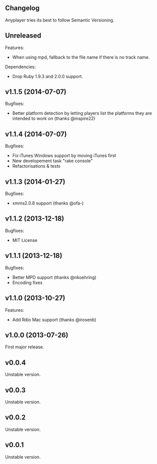 Changelog
---------

Anyplayer tries its best to follow Semantic Versioning.

## Unreleased

Features:

- When using mpd, fallback to the file name if there is no track name.

Dependencies:

- Drop Ruby 1.9.3 and 2.0.0 support.

## v1.1.5 (2014-07-07)

Bugfixes:

- Better platform detection by letting players list the platforms
  they are intended to work on (thanks @inspire22)

## v1.1.4 (2014-07-07)

Bugfixes:

- Fix iTunes Windows support by moving iTunes first
- New developement task "rake console"
- Refactorisations & tests

## v1.1.3 (2014-01-27)

Bugfixes:

- xmms2.0.8 support (thanks @ofa-)

## v1.1.2 (2013-12-18)

Bugfixes:

- MIT License

## v1.1.1 (2013-12-18)

Bugfixes:

- Better MPD support (thanks @nkoehring)
- Encoding fixes

## v1.1.0 (2013-10-27)

Features:

- Add Rdio Mac support (thanks @irosenb)

## v1.0.0 (2013-07-26)

First major release.

## v0.0.4

Unstable version.

## v0.0.3

Unstable version.

## v0.0.2

Unstable version.

## v0.0.1

Unstable version.
